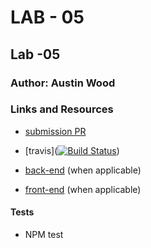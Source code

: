 # LAB - 05

## Lab -05

### Author: Austin Wood

### Links and Resources

* [submission PR](https://github.com/austin-wood-401-advanced-javascript/lab-05/pull/2) 

* [travis]([![Build Status](https://www.travis-ci.com/austin-wood-401-advanced-javascript/lab-05.svg?branch=master)](https://www.travis-ci.com/austin-wood-401-advanced-javascript/lab-05))
* [back-end](http://xyz.com) (when applicable)
* [front-end](http://xyz.com) (when applicable)

#### Tests
* NPM test
